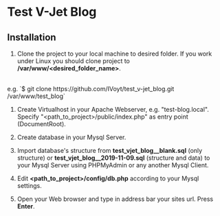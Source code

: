 # Test V-Jet Blog

## Installation
1. Clone the project to your local machine to desired folder.
If you work under Linux you should clone project to **/var/www/<desired_folder_name>**.
<br>
e.g.
`$ git clone https://github.com/IVoyt/test_v-jet_blog.git /var/www/test_blog`

1. Create Virtualhost in your Apache Webserver, e.g. "test-blog.local".
Specify "<path_to_project>/public/index.php" as entry point (DocumentRoot).

1. Create database in your Mysql Server.

1. Import database's structure from **test_vjet_blog__blank.sql** (only structure)
or **test_vjet_blog__2019-11-09.sql** (structure and data)
to your Mysql Server using PHPMyAdmin or any another Mysql Client.

1. Edit **<path_to_project>/config/db.php** according to your Mysql settings.

1. Open your Web browser and type in address bar your sites url. Press **Enter**.